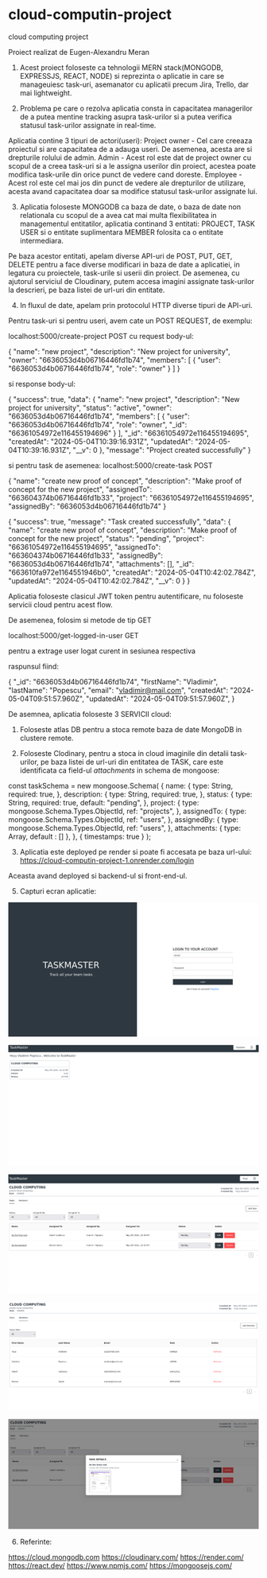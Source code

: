 # cloud-computin-project

cloud computing project

Proiect realizat de Eugen-Alexandru Meran

1. Acest proiect foloseste ca tehnologii MERN stack(MONGODB, EXPRESSJS, REACT, NODE) si reprezinta o aplicatie in care se manageuiesc task-uri, asemanator cu aplicatii precum Jira, Trello, dar mai lightweight.

2. Problema pe care o rezolva aplicatia consta in capacitatea managerilor de a putea mentine tracking asupra task-urilor si a putea verifica statusul task-urilor assignate in real-time.

Aplicatia contine 3 tipuri de actori(useri):
Project owner - Cel care creeaza proiectul si are capacitatea de a adauga useri. De asemenea, acesta are si drepturile rolului de admin.
Admin - Acest rol este dat de project owner cu scopul de a creea task-uri si a le assigna userilor din proiect, acestea poate modifica task-urile din orice punct de vedere cand doreste.
Employee - Acest rol este cel mai jos din punct de vedere ale drepturilor de utilizare, acesta avand capacitatea doar sa modifice statusul task-urilor assignate lui.

3. Aplicatia foloseste MONGODB ca baza de date, o baza de date non relationala cu scopul de a avea cat mai multa flexibilitatea in managementul entitatilor, aplicatia continand 3 entitati:
   PROJECT,
   TASK
   USER
   si o entitate suplimentara MEMBER folosita ca o entitate intermediara.

Pe baza acestor entitati, apelam diverse API-uri de POST, PUT, GET, DELETE pentru a face diverse modificari in baza de date a aplicatiei, in legatura cu proiectele, task-urile si userii din proiect. De asemenea, cu ajutorul serviciul de Cloudinary, putem accesa imagini assignate task-urilor la descrieri, pe baza listei de url-uri din entitate.

4. In fluxul de date, apelam prin protocolul HTTP diverse tipuri de API-uri.

Pentru task-uri si pentru useri, avem cate un POST REQUEST, de exemplu:

localhost:5000/create-project POST
cu request body-ul:

{
  "name": "new project",
  "description": "New project for university",
  "owner": "6636053d4b06716446fd1b74",
  "members": [
    {
      "user": "6636053d4b06716446fd1b74",
      "role": "owner"
    }
  ]
}

si response body-ul: 

{
  "success": true,
  "data": {
    "name": "new project",
    "description": "New project for university",
    "status": "active",
    "owner": "6636053d4b06716446fd1b74",
    "members": [
      {
        "user": "6636053d4b06716446fd1b74",
        "role": "owner",
        "_id": "66361054972e116455194696"
      }
    ],
    "_id": "66361054972e116455194695",
    "createdAt": "2024-05-04T10:39:16.931Z",
    "updatedAt": "2024-05-04T10:39:16.931Z",
    "__v": 0
  },
  "message": "Project created successfully"
}

si pentru task de asemenea:
localhost:5000/create-task POST

{
  "name": "create new proof of concept",
  "description": "Make proof of concept for the new project",
  "assignedTo": "663604374b06716446fd1b33",
  "project": "66361054972e116455194695",
  "assignedBy": "6636053d4b06716446fd1b74"
}

{
  "success": true,
  "message": "Task created successfully",
  "data": {
    "name": "create new proof of concept",
    "description": "Make proof of concept for the new project",
    "status": "pending",
    "project": "66361054972e116455194695",
    "assignedTo": "663604374b06716446fd1b33",
    "assignedBy": "6636053d4b06716446fd1b74",
    "attachments": [],
    "_id": "663610fa972e1164551946b0",
    "createdAt": "2024-05-04T10:42:02.784Z",
    "updatedAt": "2024-05-04T10:42:02.784Z",
    "__v": 0
  }
}

Aplicatia foloseste clasicul JWT token pentru autentificare, nu foloseste servicii cloud pentru acest flow.

De asemenea, folosim si metode de tip GET

localhost:5000/get-logged-in-user GET

pentru a extrage user logat curent in sesiunea respectiva

raspunsul fiind:

{
"_id": "6636053d4b06716446fd1b74",
"firstName": "Vladimir",
"lastName": "Popescu",
"email": "vladimir@mail.com",
"createdAt": "2024-05-04T09:51:57.960Z",
"updatedAt": "2024-05-04T09:51:57.960Z",
}

De asemnea, aplicatia foloseste 3 SERVICII cloud: 

1. Foloseste atlas DB pentru a stoca remote baza de date MongoDB in clustere remote.

2. Foloseste Clodinary, pentru a stoca in cloud imaginile din detalii task-urilor, pe baza listei de url-uri din entitatea de TASK, care este identificata ca field-ul *attachments* in schema de mongoose: 

const taskSchema = new mongoose.Schema(
    {
        name: {
            type: String,
            required: true,
        },
        description: {
            type: String,
            required: true,
        },
        status: {
            type: String,
            required: true,
            default: "pending",
        },
        project: {
            type: mongoose.Schema.Types.ObjectId,
            ref: "projects",
        },
        assignedTo: {
            type: mongoose.Schema.Types.ObjectId,
            ref: "users",
        },
        assignedBy: {
            type: mongoose.Schema.Types.ObjectId,
            ref: "users",
        },
        attachments: {
            type: Array,
            default : []
        },
    },
    { timestamps: true }
);

3. Aplicatia este deployed pe render si poate fi accesata pe baza url-ului: 
https://cloud-computin-project-1.onrender.com/login

Aceasta avand deployed si backend-ul si front-end-ul.


5. Capturi ecran aplicatie:

![alt text](image-1.png)

![alt text](image.png)

![alt text](image-2.png)

![alt text](image-4.png)

![alt text](image-3.png)
 

 6. Referinte: 

 https://cloud.mongodb.com
 https://cloudinary.com/
 https://render.com/
 https://react.dev/
 https://www.npmjs.com/
 https://mongoosejs.com/

 